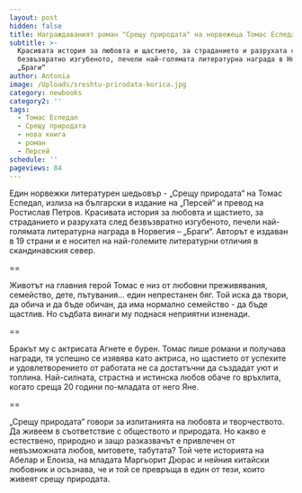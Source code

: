 ```yaml
---
layout: post
hidden: false
title: Награждаваният роман "Срещу природата" на норвежеца Томас Еспедал излиза у нас
subtitle: >-
  Красивата история за любовта и щастието, за страданието и разрухата след
  безвъзвратно изгубеното, печели най-голямата литературна награда в Норвегия –
  „Браги“
author: Antonia
image: /Uploads/sreshtu-prirodata-korica.jpg
category: newbooks
category2: ''
tags:
  - Томас Еспедал
  - Срещу природата
  - нова книга
  - роман
  - Персей
schedule: ''
pageviews: 84
---
```

Един норвежки литературен шедьовър - „Срещу природата“ на Томас Еспедал, излиза на български в издание на „Персей“ и превод на Ростислав Петров. Красивата история за любовта и щастието, за страданието и разрухата след безвъзвратно изгубеното, печели най-голямата литературна награда в Норвегия – „Браги“. Авторът е издаван в 19 страни и е носител на най-големите литературни отличия в скандинавския север.

\==

Животът на главния герой Томас е низ от любовни преживявания, семейство, дете, пътувания… един непрестанен бяг. Той иска да твори, да обича и да бъде обичан, да има нормално семейство - да бъде щастлив. Но съдбата винаги му поднася неприятни изненади.

\==

Бракът му с актрисата Агнете е бурен. Томас пише романи и получава награди, тя успешно се изявява като актриса, но щастието от успехите и удовлетворението от работата не са достатъчни да създадат уют и топлина. Най-силната, страстна и истинска любов обаче го връхлита, когато среща 20 години по-младата от него Яне. 

\==

„Срещу природата“ говори за изпитанията на любовта и творчеството. Да живеем в съответствие с обществото и природата. Но какво е естествено, природно и защо разказвачът е привлечен от невъзможната любов, митовете, табутата? Той чете историята на Абелар и Елоиза, на младата Маргьорит Дюрас и нейния китайски любовник и осъзнава, че и той се превръща в един от тези, които живеят срещу природата.
